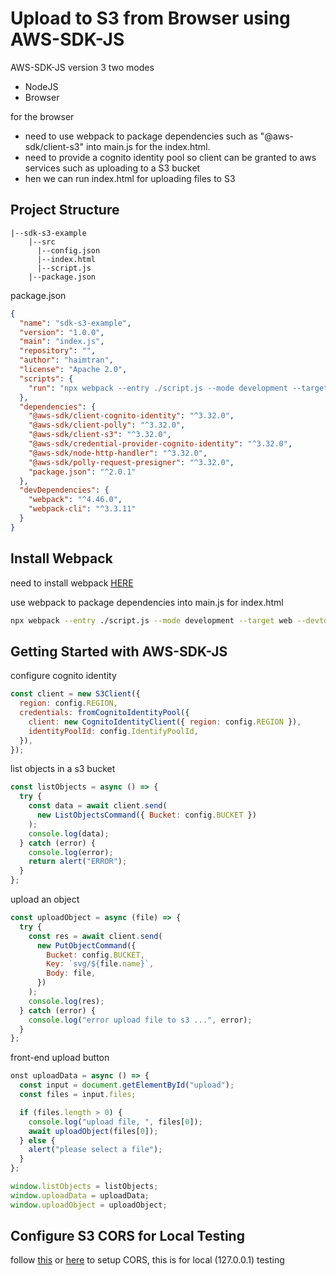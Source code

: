 # Upload to S3 from Browser using AWS-SDK-JS

AWS-SDK-JS version 3 two modes

- NodeJS
- Browser

for the browser

- need to use webpack to package dependencies such as "@aws-sdk/client-s3" into main.js for the index.html.
- need to provide a cognito identity pool so client can be granted to aws services such as uploading to a S3 bucket
- hen we can run index.html for uploading files to S3

## Project Structure

```
|--sdk-s3-example
    |--src
      |--config.json
      |--index.html
      |--script.js
    |--package.json
```

package.json

```json
{
  "name": "sdk-s3-example",
  "version": "1.0.0",
  "main": "index.js",
  "repository": "",
  "author": "haimtran",
  "license": "Apache 2.0",
  "scripts": {
    "run": "npx webpack --entry ./script.js --mode development --target web --devtool false -o main.js"
  },
  "dependencies": {
    "@aws-sdk/client-cognito-identity": "^3.32.0",
    "@aws-sdk/client-polly": "^3.32.0",
    "@aws-sdk/client-s3": "^3.32.0",
    "@aws-sdk/credential-provider-cognito-identity": "^3.32.0",
    "@aws-sdk/node-http-handler": "^3.32.0",
    "@aws-sdk/polly-request-presigner": "^3.32.0",
    "package.json": "^2.0.1"
  },
  "devDependencies": {
    "webpack": "^4.46.0",
    "webpack-cli": "^3.3.11"
  }
}
```

## Install Webpack

need to install webpack [HERE](https://docs.aws.amazon.com/sdk-for-javascript/v3/developer-guide/webpack.html)

use webpack to package dependencies into main.js for index.html

```bash
npx webpack --entry ./script.js --mode development --target web --devtool false -o main.js
```

## Getting Started with AWS-SDK-JS

configure cognito identity

```js
const client = new S3Client({
  region: config.REGION,
  credentials: fromCognitoIdentityPool({
    client: new CognitoIdentityClient({ region: config.REGION }),
    identityPoolId: config.IdentifyPoolId,
  }),
});
```

list objects in a s3 bucket

```js
const listObjects = async () => {
  try {
    const data = await client.send(
      new ListObjectsCommand({ Bucket: config.BUCKET })
    );
    console.log(data);
  } catch (error) {
    console.log(error);
    return alert("ERROR");
  }
};
```

upload an object

```js
const uploadObject = async (file) => {
  try {
    const res = await client.send(
      new PutObjectCommand({
        Bucket: config.BUCKET,
        Key: `svg/${file.name}`,
        Body: file,
      })
    );
    console.log(res);
  } catch (error) {
    console.log("error upload file to s3 ...", error);
  }
};
```

front-end upload button

```js
onst uploadData = async () => {
  const input = document.getElementById("upload");
  const files = input.files;

  if (files.length > 0) {
    console.log("upload file, ", files[0]);
    await uploadObject(files[0]);
  } else {
    alert("please select a file");
  }
};

window.listObjects = listObjects;
window.uploadData = uploadData;
window.uploadObject = uploadObject;
```

## Configure S3 CORS for Local Testing

follow [this](https://docs.aws.amazon.com/AmazonS3/latest/userguide/ManageCorsUsing.html) or [here](https://docs.aws.amazon.com/sdk-for-javascript/v3/developer-guide/s3-example-photo-album.html) to setup CORS, this is for local (127.0.0.1) testing
